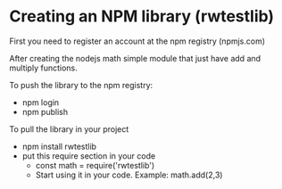 # Creating an NPM library (rwtestlib)

First you need to register an account at the npm registry (npmjs.com)

After creating the nodejs math simple module that just have add and multiply functions.

To push the library to the npm registry:
- npm login
- npm publish

To pull the library in your project
- npm install rwtestlib
- put this require section in your code
  - const math = require('rwtestlib')
  - Start using it in your code. Example: math.add(2,3) 

